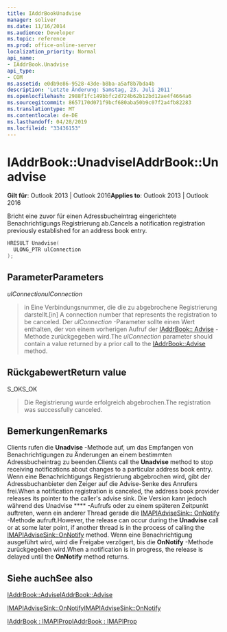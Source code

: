 ```yaml
---
title: IAddrBookUnadvise
manager: soliver
ms.date: 11/16/2014
ms.audience: Developer
ms.topic: reference
ms.prod: office-online-server
localization_priority: Normal
api_name:
- IAddrBook.Unadvise
api_type:
- COM
ms.assetid: e0db9e86-9528-43de-b8ba-a5af8b7bda4b
description: 'Letzte Änderung: Samstag, 23. Juli 2011'
ms.openlocfilehash: 2988f1fc149bbfc2d724b62b12bd12ae4f4664a6
ms.sourcegitcommit: 8657170d071f9bcf680aba50b9c07f2a4fb82283
ms.translationtype: MT
ms.contentlocale: de-DE
ms.lasthandoff: 04/28/2019
ms.locfileid: "33436153"
---
```

# <a name="iaddrbookunadvise"></a><span data-ttu-id="902ad-103">IAddrBook::Unadvise</span><span class="sxs-lookup"><span data-stu-id="902ad-103">IAddrBook::Unadvise</span></span>

  
  
<span data-ttu-id="902ad-104">**Gilt für**: Outlook 2013 | Outlook 2016</span><span class="sxs-lookup"><span data-stu-id="902ad-104">**Applies to**: Outlook 2013 | Outlook 2016</span></span> 
  
<span data-ttu-id="902ad-105">Bricht eine zuvor für einen Adressbucheintrag eingerichtete Benachrichtigungs Registrierung ab.</span><span class="sxs-lookup"><span data-stu-id="902ad-105">Cancels a notification registration previously established for an address book entry.</span></span>
  
```cpp
HRESULT Unadvise(
  ULONG_PTR ulConnection
);
```

## <a name="parameters"></a><span data-ttu-id="902ad-106">Parameter</span><span class="sxs-lookup"><span data-stu-id="902ad-106">Parameters</span></span>

 <span data-ttu-id="902ad-107">_ulConnection_</span><span class="sxs-lookup"><span data-stu-id="902ad-107">_ulConnection_</span></span>
  
> <span data-ttu-id="902ad-108">in Eine Verbindungsnummer, die die zu abgebrochene Registrierung darstellt.</span><span class="sxs-lookup"><span data-stu-id="902ad-108">[in] A connection number that represents the registration to be canceled.</span></span> <span data-ttu-id="902ad-109">Der _ulConnection_ -Parameter sollte einen Wert enthalten, der von einem vorherigen Aufruf der [IAddrBook:: Advise](iaddrbook-advise.md) -Methode zurückgegeben wird.</span><span class="sxs-lookup"><span data-stu-id="902ad-109">The  _ulConnection_ parameter should contain a value returned by a prior call to the [IAddrBook::Advise](iaddrbook-advise.md) method.</span></span> 
    
## <a name="return-value"></a><span data-ttu-id="902ad-110">Rückgabewert</span><span class="sxs-lookup"><span data-stu-id="902ad-110">Return value</span></span>

<span data-ttu-id="902ad-111">S_OK</span><span class="sxs-lookup"><span data-stu-id="902ad-111">S_OK</span></span> 
  
> <span data-ttu-id="902ad-112">Die Registrierung wurde erfolgreich abgebrochen.</span><span class="sxs-lookup"><span data-stu-id="902ad-112">The registration was successfully canceled.</span></span>
    
## <a name="remarks"></a><span data-ttu-id="902ad-113">Bemerkungen</span><span class="sxs-lookup"><span data-stu-id="902ad-113">Remarks</span></span>

<span data-ttu-id="902ad-114">Clients rufen die **Unadvise** -Methode auf, um das Empfangen von Benachrichtigungen zu Änderungen an einem bestimmten Adressbucheintrag zu beenden.</span><span class="sxs-lookup"><span data-stu-id="902ad-114">Clients call the **Unadvise** method to stop receiving notifications about changes to a particular address book entry.</span></span> <span data-ttu-id="902ad-115">Wenn eine Benachrichtigungs Registrierung abgebrochen wird, gibt der Adressbuchanbieter den Zeiger auf die Advise-Senke des Anrufers frei.</span><span class="sxs-lookup"><span data-stu-id="902ad-115">When a notification registration is canceled, the address book provider releases its pointer to the caller's advise sink.</span></span> <span data-ttu-id="902ad-116">Die Version kann jedoch während des Unadvise \*\*\*\* -Aufrufs oder zu einem späteren Zeitpunkt auftreten, wenn ein anderer Thread gerade die [IMAPIAdviseSink:: OnNotify](imapiadvisesink-onnotify.md) -Methode aufruft.</span><span class="sxs-lookup"><span data-stu-id="902ad-116">However, the release can occur during the **Unadvise** call or at some later point, if another thread is in the process of calling the [IMAPIAdviseSink::OnNotify](imapiadvisesink-onnotify.md) method.</span></span> <span data-ttu-id="902ad-117">Wenn eine Benachrichtigung ausgeführt wird, wird die Freigabe verzögert, bis die **OnNotify** -Methode zurückgegeben wird.</span><span class="sxs-lookup"><span data-stu-id="902ad-117">When a notification is in progress, the release is delayed until the **OnNotify** method returns.</span></span> 
  
## <a name="see-also"></a><span data-ttu-id="902ad-118">Siehe auch</span><span class="sxs-lookup"><span data-stu-id="902ad-118">See also</span></span>



[<span data-ttu-id="902ad-119">IAddrBook::Advise</span><span class="sxs-lookup"><span data-stu-id="902ad-119">IAddrBook::Advise</span></span>](iaddrbook-advise.md)
  
[<span data-ttu-id="902ad-120">IMAPIAdviseSink::OnNotify</span><span class="sxs-lookup"><span data-stu-id="902ad-120">IMAPIAdviseSink::OnNotify</span></span>](imapiadvisesink-onnotify.md)
  
[<span data-ttu-id="902ad-121">IAddrBook : IMAPIProp</span><span class="sxs-lookup"><span data-stu-id="902ad-121">IAddrBook : IMAPIProp</span></span>](iaddrbookimapiprop.md)

